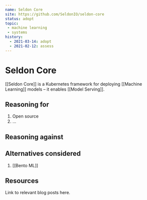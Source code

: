 ```yaml
---
name: Seldon Core
site: https://github.com/SeldonIO/seldon-core
status: adopt
topic: 
 - machine learning
 - systems
history:
  - 2021-03-14: adopt
  - 2021-02-12: assess
---
```


# Seldon Core

[[Seldon Core]] is a Kubernetes framework for deploying [[Machine Learning]] models – it enables [[Model Serving]].

## Reasoning for
1. Open source
2. ...

## Reasoning against

## Alternatives considered
1. [[Bento ML]]

## Resources
Link to relevant blog posts here.